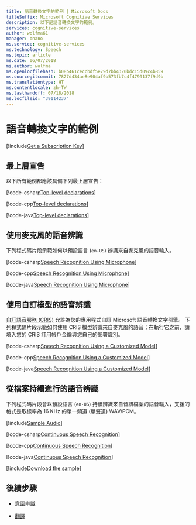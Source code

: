 ```yaml
---
title: 語音轉換文字的範例 | Microsoft Docs
titleSuffix: Microsoft Cognitive Services
description: 以下是語音轉換文字的範例。
services: cognitive-services
author: wolfma61
manager: onano
ms.service: cognitive-services
ms.technology: Speech
ms.topic: article
ms.date: 06/07/2018
ms.author: wolfma
ms.openlocfilehash: b08b461ceccbdf5e79d7bb4320bdc15d09c4b859
ms.sourcegitcommit: 7827d434ae8e904af9b573fb7c4f4799137f9d9b
ms.translationtype: HT
ms.contentlocale: zh-TW
ms.lasthandoff: 07/18/2018
ms.locfileid: "39114237"
---
```

# <a name="sample-for-speech-to-text"></a>語音轉換文字的範例

[!include[Get a Subscription Key](../../../includes/cognitive-services-speech-service-get-subscription-key.md)]

## <a name="top-level-declarations"></a>最上層宣告

以下所有範例都應該具備下列最上層宣告：

[!code-csharp[Top-level declarations](~/samples-cognitive-services-speech-sdk/samples/csharp/sharedcontent/console/speech_recognition_samples.cs#toplevel)]

[!code-cpp[Top-level declarations](~/samples-cognitive-services-speech-sdk/samples/cpp/windows/console/samples/speech_recognition_samples.cpp#toplevel)]

[!code-java[Top-level declarations](~/samples-cognitive-services-speech-sdk/samples/java/jre/console/src/com/microsoft/cognitiveservices/speech/samples/console/SpeechRecognitionSamples.java#toplevel)]

## <a name="speech-recognition-using-the-microphone"></a>使用麥克風的語音辨識

下列程式碼片段示範如何以預設語言 (`en-US`) 辨識來自麥克風的語音輸入。

[!code-csharp[Speech Recognition Using Microphone](~/samples-cognitive-services-speech-sdk/samples/csharp/sharedcontent/console/speech_recognition_samples.cs#recognitionWithMicrophone)]

[!code-cpp[Speech Recognition Using Microphone](~/samples-cognitive-services-speech-sdk/samples/cpp/windows/console/samples/speech_recognition_samples.cpp#SpeechRecognitionWithMicrophone)]

[!code-java[Speech Recognition Using Microphone](~/samples-cognitive-services-speech-sdk/samples/java/jre/console/src/com/microsoft/cognitiveservices/speech/samples/console/SpeechRecognitionSamples.java#recognitionWithMicrophone)]

## <a name="speech-recognition-using-a-customized-model"></a>使用自訂模型的語音辨識

[自訂語音服務 (CRIS)](https://www.cris.ai/) 允許為您的應用程式自訂 Microsoft 語音轉換文字引擎。 下列程式碼片段示範如何使用 CRIS 模型辨識來自麥克風的語音；在執行它之前，請填入您的 CRIS 訂用帳戶金鑰與您自己的部署識別。

[!code-csharp[Speech Recognition Using a Customized Model](~/samples-cognitive-services-speech-sdk/samples/csharp/sharedcontent/console/speech_recognition_samples.cs#recognitionCustomized)]

[!code-cpp[Speech Recognition Using a Customized Model](~/samples-cognitive-services-speech-sdk/samples/cpp/windows/console/samples/speech_recognition_samples.cpp#SpeechRecognitionUsingCustomizedModel)]

[!code-java[Speech Recognition Using a Customized Model](~/samples-cognitive-services-speech-sdk/samples/java/jre/console/src/com/microsoft/cognitiveservices/speech/samples/console/SpeechRecognitionSamples.java#recognitionCustomized)]

## <a name="continuous-speech-recognition-from-a-file"></a>從檔案持續進行的語音辨識

下列程式碼片段會以預設語言 (`en-US`) 持續辨識來自音訊檔案的語音輸入，支援的格式是取樣率為 16 KHz 的單一頻道 (單聲道) WAV/PCM。

[!include[Sample Audio](../../../includes/cognitive-services-speech-service-sample-audio.md)]

[!code-csharp[Continuous Speech Recognition](~/samples-cognitive-services-speech-sdk/samples/csharp/sharedcontent/console/speech_recognition_samples.cs#recognitionContinuousWithFile)]

[!code-cpp[Continuous Speech Recognition](~/samples-cognitive-services-speech-sdk/samples/cpp/windows/console/samples/speech_recognition_samples.cpp#SpeechContinuousRecognitionWithFile)]

[!code-java[Continuous Speech Recognition](~/samples-cognitive-services-speech-sdk/samples/java/jre/console/src/com/microsoft/cognitiveservices/speech/samples/console/SpeechRecognitionSamples.java#recognitionContinuousWithFile)]

[!include[Download the sample](../../../includes/cognitive-services-speech-service-speech-sdk-sample-download-h2.md)]

## <a name="next-steps"></a>後續步驟

- [意圖辨識](./intent.md)

- [翻譯](./translation.md)

